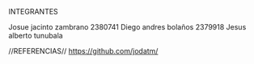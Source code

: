 
INTEGRANTES 

Josue jacinto zambrano 2380741
Diego andres bolaños 2379918
Jesus alberto tunubala


//REFERENCIAS//
https://github.com/jodatm/
